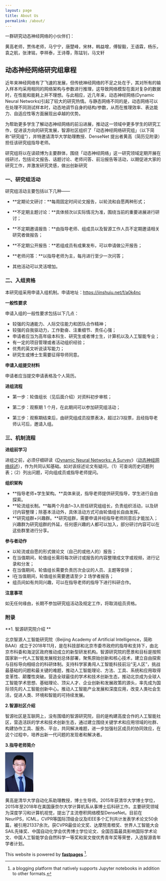 ```yaml
---
layout: page
title: About Us
permalink: /about/
---
```



一群研究动态神经网络的小伙伴们：

黄高老师，贾伟老师，马宁宁，唐楚峰，宋林，韩益增，傅智毅，王语霖，杨乐，袁之航，张津铭，李祥泰，王诗尊，陈锰钊，马文轩



## 动态神经网络研究组章程

近年来神经网络有了飞速的发展，但传统神经网络的不足之处在于，其对所有的输入样本均采用相同的网络架构与参数进行推理，这导致网络模型在面对复杂的数据时，在性能和能耗上并不理想。与此相应，近几年来，动态神经网络(Dynamic Neural Networks)引起了较大的研究热情。与静态网络不同的是，动态网络可以在处理不同测试样本时，动态地调节自身的结构/参数，从而在推理效率、表达能力、自适应性等方面展现出卓越的优势。

 

为帮助更多学生了解动态神经网络的前沿进展，推动这一领域中更多学生的研究工作，促进该方向的研究发展，智源社区组织了「动态神经网络研究组」（以下简称“研究组”），并特邀请清华大学助理教授、DenseNet 提出者黄高（简历见附录）担任该研究组指导老师。

 

研究组将以在读硕博为主要群体，围绕「动态神经网络」这一研究领域定期开展在线研讨，包括论文报告、话题讨论、老师问答、前沿报告等活动，以期促进大家的研究工作，并激发研究灵感，做出创新研究



### 一、研究组活动

研究组活动主要包括以下几种——

- **定期论文研讨：**每周固定时间论文报告，以轮流和自愿两种形式；

- **不定期主题讨论：**具体频次以实际情况为准，围绕当前的重要进展进行研讨；

- **不定期邀请报告：**由指导老师、组成员以及智源工作人员不定期邀请相关研究者做报告；

- **不定期公开报告：**若组成员有成果发布，可以申请做公开报告；

- **老师问答：**以指导老师为主，每月进行至少一次问答；

- 其他活动可以灵活增加。

  


### 二、入组资格

本研究组采用申请入组机制。申请地址：https://jinshuju.net/f/a0k4nc



**一般性要求**

申请入组的一般性要求包括以下几点：

- 较强的沟通能力、人际交往能力和团队合作精神；
- 较强的自我驱动力，工作勤奋、注重细节、责任心强；
- 申请者应当为高年级本科生、研究生或者博士生，计算机以及人工智能专业；
- 有一定的项目管理或者活动组织经验；
- 优秀的英文听说读写能力；
- 研究生或博士生需要征得导师同意。



**申请入组提交材料**

申请者应当提交申请表格及个人简历。



**进组流程**

- 第一步：轮值组长（见后面介绍）对资料初步审核；

- 第二步：观察期 1 个月，在此期间可以参加研究组活动；

- 第三步：观察期结束后，由研究组成员投票表决，超过2/3投票，且经指导老师认可后，邀请入组。

  

### 三、机制流程

**进组前学习**

进组之前，必须仔细研读《[Dynamic Neural Networks: A Survey](https://arxiv.org/abs/2102.04906v2)》（[动态神经网络综述](https://zhuanlan.zhihu.com/p/354507714)），作为共同认知基础。如对该综述论文有疑问，（1）可查询历史问题列表；（2）列出问题，可向组成员或指导老师提问。



**组织架构**

- **指导老师+学生架构。**具体来说，指导老师提供研究指导，学生进行自由探索。
- **轮流组长制。**每两个月由1~3人担任研究组组长，负责组织活动，以及研讨内容整理；除基本活动外，具体活动方式可由轮值组长自由发挥。
- **研究组群+兴趣群。**研究组群，需要申请并经指导老师同意后才能加入；兴趣群为研究组群的外延，任何感兴趣的人都可以加入，部分研讨内容可以在这些群里进行分享。



**参与者动作**

- 以轮流或自愿的形式做论文（自己的或他人的）报告；
- 在当值期间，轮值组长需将每次研讨或报告的内容整理成文字或视频，进行记录和分发；
- 在当值期间，轮值组长需要负责历次会议的人员、主题等安排；
- l在当值期间，轮值组长需要邀请至少 2 场学者报告；
- 组员间如有共同兴趣，可以在指导老师的指导下进行科研合作。



**注意事项**

如无任何缘由，长期不参加研究组活动及规定工作，将取消组员资格。



### 附录

**1. 智源研究院介绍 **

北京智源人工智能研究院（Beijing Academy of Artificial Intelligence，简称BAAI）成立于2018年11月，是在科技部和北京市委市政府的指导和支持下，由北京市科委和海淀区政府推动成立的新型研发机构。智源研究院的愿景和目标是按照国家新一代人工智能发展规划总体部署，聚焦原始创新和核心技术，建立自由探索与目标导向相结合的科研体制。支持科学家勇闯人工智能科技前沿“无人区”，挑战最基础的问题和最关键的难题，推动人工智能理论、方法、工具、系统和应用取得变革性、颠覆性突破。营造全球最佳的学术和技术创新生态，推动北京成为全球人工智能学术思想、基础理论、顶尖人才、企业创新和发展政策的源头，率先成为国际领先的人工智能创新中心。推动人工智能产业发展和深度应用，改变人类社会生活，促进人类、环境和智能的可持续发展。



**2.智源社区介绍**

智源社区是互联网上，没有围墙的智源研究院，目的是构建高度合作的人工智能社区，营造活跃的学术和技术创新生态，通过建立围绕关键学术和应用领域的社群、构建协作工具、服务、平台，共同解决难题，进一步加强社区成员的协同效应，在这个过程中，培养出新一代问题的发现者和解决者。



**3.指导老师简介**

<img src="photo.jpg" alt="photo" style="zoom: 33%;" />

黄高是清华大学自动化系助理教授，博士生导师。2015年获清华大学博士学位，2015年至2018年在美国康奈尔大学计算机系从事博士后科研工作。主要研究领域为深度学习和计算机视觉，提出了主流卷积网络模型DenseNet。目前在NeurIPS，ICML，CVPR等国际顶级会议及IEEE多个汇刊共计发表学术论文50余篇，被引用21337余次。获CVPR最佳论文奖、达摩院青橙奖、世界人工智能大会SAIL先锋奖、中国自动化学会优秀博士学位论文、全国百篇最具影响国际学术论文、中国人工智能学会自然科学一等奖和吴文俊优秀青年奖等荣誉，入选智源青年学者计划。




This website is powered by **[fastpages](https://github.com/fastai/fastpages)** [^1].

[^1]:a blogging platform that natively supports Jupyter notebooks in addition to other formats.

